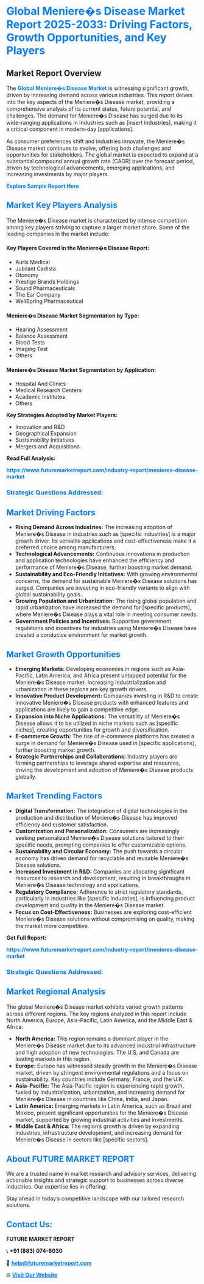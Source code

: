 <h1 style="color: #007BFF;">Global Meniere�s Disease Market Report 2025-2033: Driving Factors, Growth Opportunities, and Key Players</h1>

<section id="overview">
<h2>Market Report Overview</h2>
<p>The <a href="https://www.futuremarketreport.com/industry-report/menieres-disease-market" style="color: #007BFF; text-decoration: none;"><strong>Global Meniere�s Disease Market</strong></a> is witnessing significant growth, driven by increasing demand across various industries. This report delves into the key aspects of the Meniere�s Disease market, providing a comprehensive analysis of its current status, future potential, and challenges. The demand for Meniere�s Disease has surged due to its wide-ranging applications in industries such as [insert industries], making it a critical component in modern-day [applications].</p>
<p>As consumer preferences shift and industries innovate, the Meniere�s Disease market continues to evolve, offering both challenges and opportunities for stakeholders. The global market is expected to expand at a substantial compound annual growth rate (CAGR) over the forecast period, driven by technological advancements, emerging applications, and increasing investments by major players.</p>
</section>

<section id="overview">
<p><a href="https://www.futuremarketreport.com/request-sample/reportId=63644" style="color: #007BFF; text-decoration: none;"><strong>Explore Sample Report Here</strong></a></p>
</section>

<section id="key-players">
<h2 style="color: #007BFF;">Market Key Players Analysis</h2>
<p>The Meniere�s Disease market is characterized by intense competition among key players striving to capture a larger market share. Some of the leading companies in the market include:</p>
<h4>Key Players Covered in the Meniere�s Disease Report:</h4>
<ul><li>Auris Medical</li><li>Jubilant Cadista</li><li>Otonomy</li><li>Prestige Brands Holdings</li><li>Sound Pharmaceuticals</li><li>The Ear Company</li><li>WellSpring Pharmaceutical</li></ul>
<h4>Meniere�s Disease Market Segmentation by Type:</h4>
<ul><li>Hearing Assessment</li><li>Balance Assessment</li><li>Blood Tests</li><li>Imaging Test</li><li>Others</li></ul>

<h4>Meniere�s Disease Market Segmentation by Application:</h4>
<ul><li>Hospital And Clinics</li><li>Medical Research Centers</li><li>Academic Institutes</li><li>Others</li></ul>
<p><strong>Key Strategies Adopted by Market Players:</strong></p>
<ul>
<li>Innovation and R&D</li>
<li>Geographical Expansion</li>
<li>Sustainability Initiatives</li>
<li>Mergers and Acquisitions</li>
</ul>
</section>

<section>
<p><strong>Read Full Analysis: </strong></p><a href="https://www.futuremarketreport.com/industry-report/menieres-disease-market" style="color: #007BFF; text-decoration: none;"><strong>https://www.futuremarketreport.com/industry-report/menieres-disease-market</strong></a>
<h3 style="color: #007BFF;">Strategic Questions Addressed:</h3>
</section>

<section id="driving-factors">
<h2 style="color: #007BFF;">Market Driving Factors</h2>
<ul>
<li><strong>Rising Demand Across Industries:</strong> The increasing adoption of Meniere�s Disease in industries such as [specific industries] is a major growth driver. Its versatile applications and cost-effectiveness make it a preferred choice among manufacturers.</li>
<li><strong>Technological Advancements:</strong> Continuous innovations in production and application technologies have enhanced the efficiency and performance of Meniere�s Disease, further boosting market demand.</li>
<li><strong>Sustainability and Eco-Friendly Initiatives:</strong> With growing environmental concerns, the demand for sustainable Meniere�s Disease solutions has surged. Companies are investing in eco-friendly variants to align with global sustainability goals.</li>
<li><strong>Growing Population and Urbanization:</strong> The rising global population and rapid urbanization have increased the demand for [specific products], where Meniere�s Disease plays a vital role in meeting consumer needs.</li>
<li><strong>Government Policies and Incentives:</strong> Supportive government regulations and incentives for industries using Meniere�s Disease have created a conducive environment for market growth.</li>
</ul>
</section>

<section id="growth-opportunities">
<h2 style="color: #007BFF;">Market Growth Opportunities</h2>
<ul>
<li><strong>Emerging Markets:</strong> Developing economies in regions such as Asia-Pacific, Latin America, and Africa present untapped potential for the Meniere�s Disease market. Increasing industrialization and urbanization in these regions are key growth drivers.</li>
<li><strong>Innovative Product Development:</strong> Companies investing in R&D to create innovative Meniere�s Disease products with enhanced features and applications are likely to gain a competitive edge.</li>
<li><strong>Expansion into Niche Applications:</strong> The versatility of Meniere�s Disease allows it to be utilized in niche markets such as [specific niches], creating opportunities for growth and diversification.</li>
<li><strong>E-commerce Growth:</strong> The rise of e-commerce platforms has created a surge in demand for Meniere�s Disease used in [specific applications], further boosting market growth.</li>
<li><strong>Strategic Partnerships and Collaborations:</strong> Industry players are forming partnerships to leverage shared expertise and resources, driving the development and adoption of Meniere�s Disease products globally.</li>
</ul>
</section>

<section id="trending-factors">
<h2 style="color: #007BFF;">Market Trending Factors</h2>
<ul>
<li><strong>Digital Transformation:</strong> The integration of digital technologies in the production and distribution of Meniere�s Disease has improved efficiency and customer satisfaction.</li>
<li><strong>Customization and Personalization:</strong> Consumers are increasingly seeking personalized Meniere�s Disease solutions tailored to their specific needs, prompting companies to offer customizable options.</li>
<li><strong>Sustainability and Circular Economy:</strong> The push towards a circular economy has driven demand for recyclable and reusable Meniere�s Disease solutions.</li>
<li><strong>Increased Investment in R&D:</strong> Companies are allocating significant resources to research and development, resulting in breakthroughs in Meniere�s Disease technology and applications.</li>
<li><strong>Regulatory Compliance:</strong> Adherence to strict regulatory standards, particularly in industries like [specific industries], is influencing product development and quality in the Meniere�s Disease market.</li>
<li><strong>Focus on Cost-Effectiveness:</strong> Businesses are exploring cost-efficient Meniere�s Disease solutions without compromising on quality, making the market more competitive.</li>
</ul>
</section>

<section>
<p><strong>Get Full Report: </strong></p><a href="https://www.futuremarketreport.com/industry-report/menieres-disease-market" style="color: #007BFF; text-decoration: none;"><strong>https://www.futuremarketreport.com/industry-report/menieres-disease-market</strong></a>
<h3 style="color: #007BFF;">Strategic Questions Addressed:</h3>
</section>


<section id="regional-analysis">
<h2 style="color: #007BFF;">Market Regional Analysis</h2>
<p>The global Meniere�s Disease market exhibits varied growth patterns across different regions. The key regions analyzed in this report include North America, Europe, Asia-Pacific, Latin America, and the Middle East & Africa:</p>
<ul>
<li><strong>North America:</strong> This region remains a dominant player in the Meniere�s Disease market due to its advanced industrial infrastructure and high adoption of new technologies. The U.S. and Canada are leading markets in this region.</li>
<li><strong>Europe:</strong> Europe has witnessed steady growth in the Meniere�s Disease market, driven by stringent environmental regulations and a focus on sustainability. Key countries include Germany, France, and the U.K.</li>
<li><strong>Asia-Pacific:</strong> The Asia-Pacific region is experiencing rapid growth, fueled by industrialization, urbanization, and increasing demand for Meniere�s Disease in countries like China, India, and Japan.</li>
<li><strong>Latin America:</strong> Emerging markets in Latin America, such as Brazil and Mexico, present significant opportunities for the Meniere�s Disease market, supported by growing industrial activities and investments.</li>
<li><strong>Middle East & Africa:</strong> The region’s growth is driven by expanding industries, infrastructure development, and increasing demand for Meniere�s Disease in sectors like [specific sectors].</li>
</ul>
</section>

<footer>
<h2 style="color: #007BFF;">About FUTURE MARKET REPORT</h2>
<p>We are a trusted name in market research and advisory services, delivering actionable insights and strategic support to businesses across diverse industries. Our expertise lies in offering:</p>

<p>Stay ahead in today’s competitive landscape with our tailored research solutions.</p>

<h2 style="color: #007BFF;">Contact Us:</h2>
<p><strong>FUTURE MARKET REPORT</strong></p>
<p>📞 <strong>+91 (883) 074-8030</strong></p>
<p>📧 <strong><a href="mailto:help@futuremarketreport.com" style="color: #007BFF;">help@futuremarketreport.com</a></strong></p>
<p>🌐 <strong><a href="https://www.futuremarketreport.com/" style="color: #007BFF;">Visit Our Website</a></strong></p>
</footer>